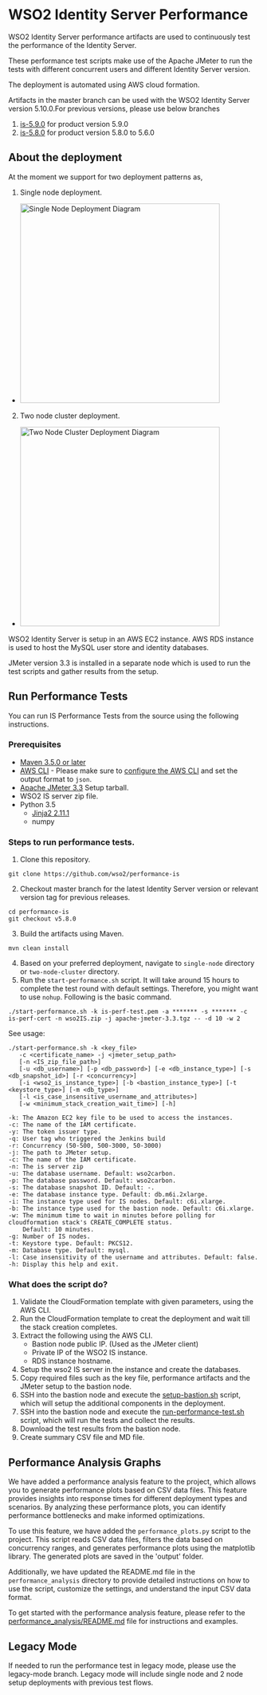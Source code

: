 # WSO2 Identity Server Performance

WSO2 Identity Server performance artifacts are used to continuously test the performance of the Identity Server.

These performance test scripts make use of the Apache JMeter to run the tests with different concurrent users and different Identity Server version.

The deployment is automated using AWS cloud formation. 

Artifacts in the master branch can be used with the WSO2 Identity Server version 5.10.0.For previous versions, please use below branches
 1. [is-5.9.0](https://github.com/wso2/performance-is/tree/is-5.9.0) for product version 5.9.0
 2. [is-5.8.0](https://github.com/wso2/performance-is/tree/is-5.8.0) for product version 5.8.0 to 5.6.0
 
## About the deployment

At the moment we support for two deployment patterns as,
1. Single node deployment.
  - <img src="common/images/deployment-diagram-singlenode.png" height="400" alt="Single Node Deployment Diagram">

2. Two node cluster deployment.
  - <img src="common/images/deployment-diagram-twonode-cluster.png" height="400" alt="Two Node Cluster Deployment Diagram">

WSO2 Identity Server is setup in an AWS EC2 instance. AWS RDS instance is used to host the MySQL user store and identity databases.

JMeter version 3.3 is installed in a separate node which is used to run the test scripts and gather results from the setup.

## Run Performance Tests

You can run IS Performance Tests from the source using the following instructions.

### Prerequisites

* [Maven 3.5.0 or later](https://maven.apache.org/download.cgi)
* [AWS CLI](https://aws.amazon.com/cli/) - Please make sure to [configure the AWS CLI](https://docs.aws.amazon.com/cli/latest/userguide/cli-chap-getting-started.html) and set the output format to `json`.
* [Apache JMeter 3.3](https://jmeter.apache.org/) Setup tarball.
* WSO2 IS server zip file.
* Python 3.5
    * [Jinja2 2.11.1](https://pypi.org/project/Jinja2/)
    * numpy

### Steps to run performance tests.

1. Clone this repository.

```console
git clone https://github.com/wso2/performance-is
```
2. Checkout master branch for the latest Identity Server version or relevant version tag for previous releases.
```console
cd performance-is
git checkout v5.8.0
```
3. Build the artifacts using Maven.
```console
mvn clean install
```

4. Based on your preferred deployment, navigate to `single-node` directory or `two-node-cluster` directory.
4. Run the `start-performance.sh` script. It will take around 15 hours to complete the test round with default settings. Therefore, you might want to use `nohup`. Following is the basic command.
```console
./start-performance.sh -k is-perf-test.pem -a ******* -s ******* -c is-perf-cert -n wso2IS.zip -j apache-jmeter-3.3.tgz -- -d 10 -w 2
```

See usage:

```console
./start-performance.sh -k <key_file>
   -c <certificate_name> -j <jmeter_setup_path>
   [-n <IS_zip_file_path>]
   [-u <db_username>] [-p <db_password>] [-e <db_instance_type>] [-s <db_snapshot_id>] [-r <concurrency>]
   [-i <wso2_is_instance_type>] [-b <bastion_instance_type>] [-t <keystore_type>] [-m <db_type>]
   [-l <is_case_insensitive_username_and_attributes>]
   [-w <minimum_stack_creation_wait_time>] [-h]

-k: The Amazon EC2 key file to be used to access the instances.
-c: The name of the IAM certificate.
-y: The token issuer type.
-q: User tag who triggered the Jenkins build
-r: Concurrency (50-500, 500-3000, 50-3000)
-j: The path to JMeter setup.
-c: The name of the IAM certificate.
-n: The is server zip
-u: The database username. Default: wso2carbon.
-p: The database password. Default: wso2carbon.
-s: The database snapshot ID. Default: -.
-e: The database instance type. Default: db.m6i.2xlarge.
-i: The instance type used for IS nodes. Default: c6i.xlarge.
-b: The instance type used for the bastion node. Default: c6i.xlarge.
-w: The minimum time to wait in minutes before polling for cloudformation stack's CREATE_COMPLETE status.
    Default: 10 minutes.
-g: Number of IS nodes.
-t: Keystore type. Default: PKCS12.
-m: Database type. Default: mysql.
-l: Case insensitivity of the username and attributes. Default: false.
-h: Display this help and exit.
```

### What does the script do?
1. Validate the CloudFormation template with given parameters, using the AWS CLI.
2. Run the CloudFormation template to creat the deployment and wait till the stack creation completes.
3. Extract the following using the AWS CLI.
   * Bastion node public IP. (Used as the JMeter client)
   * Private IP of the WSO2 IS instance.
   * RDS instance hostname.
4. Setup the wso2 IS server in the instance and create the databases.
5. Copy required files such as the key file, performance artifacts and the JMeter setup to the bastion node.
6. SSH into the bastion node and execute the [setup-bastion.sh](single-node/setup/README.md) script, which will setup the additional components in the deployment.
7. SSH into the bastion node and execute the [run-performance-test.sh](common/jmeter/README.md) script, which will run the tests and collect the results.
8. Download the test results from the bastion node.
9. Create summary CSV file and MD file.

## Performance Analysis Graphs

We have added a performance analysis feature to the project, which allows you to generate performance plots based on CSV data files. This feature provides insights into response times for different deployment types and scenarios. By analyzing these performance plots, you can identify performance bottlenecks and make informed optimizations.

To use this feature, we have added the `performance_plots.py` script to the project. This script reads CSV data files, filters the data based on concurrency ranges, and generates performance plots using the matplotlib library. The generated plots are saved in the 'output' folder.

Additionally, we have updated the README.md file in the `performance_analysis` directory to provide detailed instructions on how to use the script, customize the settings, and understand the input CSV data format.

To get started with the performance analysis feature, please refer to the [performance_analysis/README.md](performance_analysis/README.md) file for instructions and examples.

## Legacy Mode

If needed to run the performance test in legacy mode, please use the legacy-mode branch.
Legacy mode will include single node and 2 node setup deployments with previous test flows.
